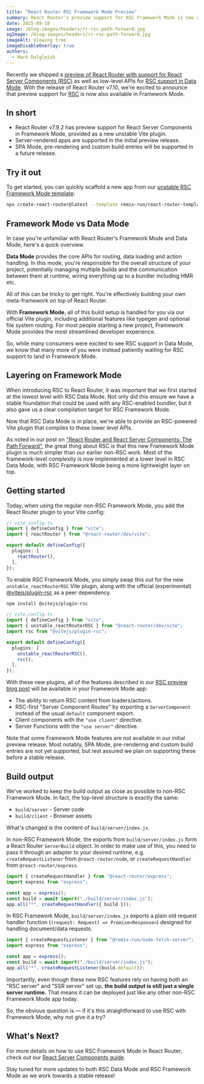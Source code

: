 ```yaml
---
title: "React Router RSC Framework Mode Preview"
summary: React Router's preview support for RSC Framework Mode is now available
date: 2025-09-18
image: /blog-images/headers/rr-rsc-path-forward.jpg
ogImage: /blog-images/headers/rr-rsc-path-forward.jpg
imageAlt: Glowing tree
imageDisableOverlay: true
authors:
  - Mark Dalgleish
---
```


Recently we shipped a [preview of React Router with support for React Server Components (RSC)](./rsc-preview) as well as low-level APIs for [RSC support in Data Mode](./react-router-and-react-server-components). With the release of React Router v7.10, we're excited to announce that preview support for [RSC](https://react.dev/reference/rsc/server-components) is now also available in Framework Mode.

## In short

- React Router v7.9.2 has preview support for React Server Components in Framework Mode, provided as a new unstable Vite plugin.
- Server-rendered apps are supported in the initial preview release.
- SPA Mode, pre-rendering and custom build entries will be supported in a future release.

## Try it out

To get started, you can quickly scaffold a new app from our [unstable RSC Framework Mode template](https://github.com/remix-run/react-router-templates/tree/main/unstable_rsc-framework-mode):

```sh
npx create-react-router@latest --template remix-run/react-router-templates/unstable_rsc-framework-mode
```

## Framework Mode vs Data Mode

In case you're unfamiliar with React Router's Framework Mode and Data Mode, here's a quick overview.

**Data Mode** provides the core APIs for routing, data loading and action handling. In this mode, you're responsible for the overall structure of your project, potentially managing multiple builds and the communication between them at runtime, wiring everything up to a bundler including HMR etc.

All of this can be tricky to get right. You're effectively building your own meta-framework on top of React Router.

With **Framework Mode**, all of this build setup is handled for you via our official Vite plugin, including additional features like typegen and optional file system routing. For most people starting a new project, Framework Mode provides the most streamlined developer experience.

So, while many consumers were excited to see RSC support in Data Mode, we know that many more of you were instead patiently waiting for RSC support to land in Framework Mode.

## Layering on Framework Mode

When introducing RSC to React Router, it was important that we first started at the lowest level with RSC Data Mode. Not only did this ensure we have a stable foundation that could be used with any RSC-enabled bundler, but it also gave us a clear compilation target for RSC Framework Mode.

Now that RSC Data Mode is in place, we're able to provide an RSC-powered Vite plugin that compiles to these lower level APIs.

As noted in our post on ["React Router and React Server Components: The Path Forward"](./react-router-and-react-server-components), the great thing about RSC is that this new Framework Mode plugin is much simpler than our earlier non-RSC work. Most of the framework-level complexity is now implemented at a lower level in RSC Data Mode, with RSC Framework Mode being a more lightweight layer on top.

## Getting started

Today, when using the regular non-RSC Framework Mode, you add the React Router plugin to your Vite config:

<!-- prettier-ignore -->
```ts
// vite.config.ts
import { defineConfig } from "vite";
import { reactRouter } from "@react-router/dev/vite";

export default defineConfig({
  plugins: [
    reactRouter(),
  ],
});
```

To enable RSC Framework Mode, you simply swap this out for the new `unstable_reactRouterRSC` Vite plugin, along with the official (experimental) [@vitejs/plugin-rsc](https://www.npmjs.com/package/@vitejs/plugin-rsc) as a peer dependency.

```sh
npm install @vitejs/plugin-rsc
```

<!-- prettier-ignore -->
```ts
// vite.config.ts
import { defineConfig } from "vite";
import { unstable_reactRouterRSC } from "@react-router/dev/vite";
import rsc from "@vitejs/plugin-rsc";

export default defineConfig({
  plugins: [
    unstable_reactRouterRSC(),
    rsc(),
  ],
});
```

With these new plugins, all of the features described in our [RSC preview blog post](./rsc-preview) will be available in your Framework Mode app:

- The ability to return RSC content from loaders/actions.
- RSC-first "Server Component Routes" by exporting a `ServerComponent` instead of the usual `default` component export.
- Client components with the `"use client"` directive.
- Server Functions with the `"use server"` directive.

Note that some Framework Mode features are not available in our initial preview release. Most notably, SPA Mode, pre-rendering and custom build entries are not yet supported, but rest assured we plan on supporting these before a stable release.

## Build output

We've worked to keep the build output as close as possible to non-RSC Framework Mode. In fact, the top-level structure is exactly the same:

- `build/server` - Server code
- `build/client` - Browser assets

What's changed is the content of `build/server/index.js`.

In non-RSC Framework Mode, the exports from `build/server/index.js` form a React Router `ServerBuild` object. In order to make use of this, you need to pass it through an adapter to your desired runtime, e.g. `createRequestListener` from `@react-router/node`, or `createRequestHandler` from `@react-router/express`.

```ts
import { createRequestHandler } from "@react-router/express";
import express from "express";

const app = express();
const build = await import("./build/server/index.js");
app.all("*", createRequestHandler({ build }));
```

In RSC Framework Mode, `build/server/index.js` exports a plain old request handler function (`(request: Request) => Promise<Response>`) designed for handling document/data requests.

```ts
import { createRequestListener } from "@remix-run/node-fetch-server";
import express from "express";

const app = express();
const build = await import("./build/server/index.js");
app.all("*", createRequestListener(build.default));
```

Importantly, even though these new RSC features rely on having both an "RSC server" and "SSR server" set up, **the build output is still just a single server runtime.** That means it can be deployed just like any other non-RSC Framework Mode app today.

So, the obvious question is — if it's this straightforward to use RSC with Framework Mode, why not give it a try?

## What's Next?

For more details on how to use RSC Framework Mode in React Router, check out our [React Server Components guide](https://reactrouter.com/how-to/react-server-components).

Stay tuned for more updates to both RSC Data Mode and RSC Framework Mode as we work towards a stable release!
